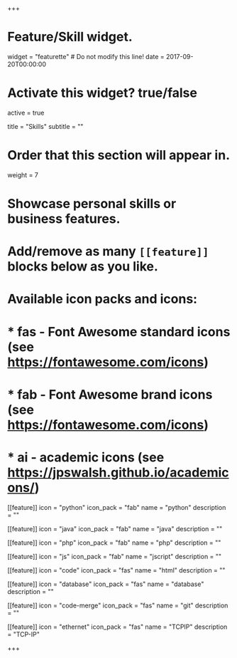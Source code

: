 +++
# Feature/Skill widget.
widget = "featurette"  # Do not modify this line!
date = 2017-09-20T00:00:00

# Activate this widget? true/false
active = true

title = "Skills"
subtitle = ""

# Order that this section will appear in.
weight = 7

# Showcase personal skills or business features.
# 
# Add/remove as many `[[feature]]` blocks below as you like.
# 
# Available icon packs and icons:
# * fas - Font Awesome standard icons (see https://fontawesome.com/icons)
# * fab - Font Awesome brand icons (see https://fontawesome.com/icons)
# * ai - academic icons (see https://jpswalsh.github.io/academicons/)

[[feature]]
  icon = "python"
  icon_pack = "fab"
  name = "python"
  description = ""

[[feature]]
  icon = "java"
  icon_pack = "fab"
  name = "java"
  description = ""

[[feature]]
  icon = "php"
  icon_pack = "fab"
  name = "php"
  description = ""  
  
[[feature]]
  icon = "js"
  icon_pack = "fab"
  name = "jscript"
  description = ""
  
[[feature]]
  icon = "code"
  icon_pack = "fas"
  name = "html"
  description = ""

[[feature]]
  icon = "database"
  icon_pack = "fas"
  name = "database"
  description = ""

[[feature]]
  icon = "code-merge"
  icon_pack = "fas"
  name = "git"
  description = ""

[[feature]]
  icon = "ethernet"
  icon_pack = "fas"
  name = "TCPIP"
  description = "TCP-IP"


+++
